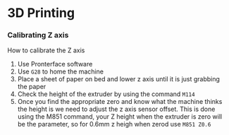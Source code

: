 # 3D Printing

### Calibrating Z axis
How to calibrate the Z axis

1) Use Pronterface software
2) Use `G28` to home the machine
3) Place a sheet of paper on bed and lower z axis until it is just grabbing the paper
4) Check the height of the extruder by using the command `M114`
5) Once you find the appropriate zero and know what the machine thinks the height is we need to adjust the z axis sensor offset. This is done using the M851 command, your Z height when the extruder is zero will be the parameter, so for 0.6mm z heigh when zerod use `M851 Z0.6`
